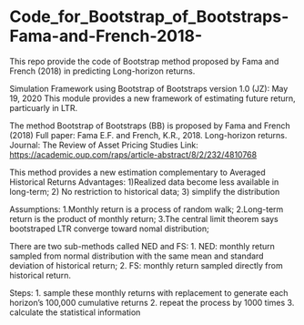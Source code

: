 # Code_for_Bootstrap_of_Bootstraps-Fama-and-French-2018-
This repo provide the code of Bootstrap method proposed by Fama and French (2018) in predicting Long-horizon returns.

Simulation Framework using Bootstrap of Bootstraps
version 1.0 (JZ): May 19, 2020 
This module provides a new framework of estimating future return, particuarly in LTR.

The method Bootstrap of Bootstraps (BB) is proposed by Fama and French (2018)
Full paper: Fama E.F. and French, K.R., 2018. Long-horizon returns. 
Journal: The Review of Asset Pricing Studies
Link: https://academic.oup.com/raps/article-abstract/8/2/232/4810768

This method provides a new estimation complementary to Averaged Historical Returns
Advantages: 1)Realized data become less available in long-term; 2) No restriction to historical data; 3) simplify the distribution

Assumptions:
    1.Monthly return is a process of random walk;
    2.Long-term return is the product of monthly return;
    3.The central limit theorem says bootstraped LTR converge toward nomal distribution;
    
There are two sub-methods called NED and FS:
    1. NED: monthly return sampled from normal distribution with the same mean and standard deviation of historical return;
    2. FS: monthly return sampled directly from historical return.
    
Steps:
    1. sample these monthly returns with replacement to generate each horizon’s 100,000 cumulative returns
    2. repeat the process by 1000 times
    3. calculate the statistical information
